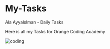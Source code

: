 # My-Tasks

Ala Ayyalslman - Daily Tasks

Here is all my Tasks for Orange Coding Academy 

![coding](https://i.pinimg.com/originals/6c/90/28/6c90288d7e10d46d18895f17f420a92c.gif)
